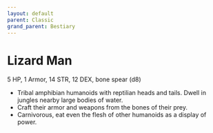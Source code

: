 ```yaml
---
layout: default
parent: Classic
grand_parent: Bestiary
---
```


# Lizard Man

5 HP, 1 Armor, 14 STR, 12 DEX, bone spear (d8)

- Tribal amphibian humanoids with reptilian heads and tails. Dwell in jungles nearby large bodies of water.
- Craft their armor and weapons from the bones of their prey.
- Carnivorous, eat even the flesh of other humanoids as a display of power.

